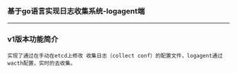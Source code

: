 ### 基于go语言实现日志收集系统-logagent端

---
### v1版本功能简介
```
实现了通过在手动在etcd上修改 收集日志（collect conf）的配置文件，logagent通过wacth配置，实时的去收集。
```

